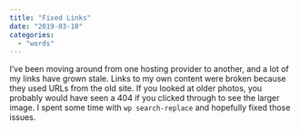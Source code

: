 ```yaml
---
title: "Fixed Links"
date: "2019-03-10"
categories: 
  - "words"
---
```


I’ve been moving around from one hosting provider to another, and a lot of my links have grown stale. Links to my own content were broken because they used URLs from the old site. If you looked at older photos, you probably would have seen a 404 if you clicked through to see the larger image. I spent some time with `wp search-replace` and hopefully fixed those issues.
